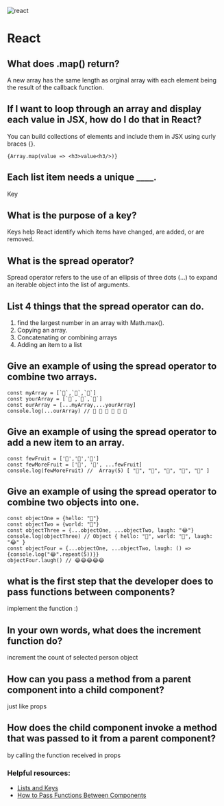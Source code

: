 ![react](https://i.ibb.co/bgwz2Ky/Webp-net-resizeimage-1.png)
# React

## What does .map() return?
A new array has the same length as orginal array with each element being the result of the callback function.
## If I want to loop through an array and display each value in JSX, how do I do that in React?
You can build collections of elements and include them in JSX using curly braces {}.
```
{Array.map(value => <h3>value<h3/>)}
```
## Each list item needs a unique ____.
Key
## What is the purpose of a key?
Keys help React identify which items have changed, are added, or are removed.
## What is the spread operator?
Spread operator refers to the use of an ellipsis of three dots (…) to expand an iterable object into the list of arguments.
## List 4 things that the spread operator can do.
1. find the largest number in an array with Math.max().
2. Copying an array.
3. Concatenating or combining arrays
4. Adding an item to a list

## Give an example of using the spread operator to combine two arrays.
```
const myArray = [`🤪`,`🐻`,`🎌`]
const yourArray = [`🙂`,`🤗`,`🤩`]
const ourArray = [...myArray,...yourArray]
console.log(...ourArray) // 🤪 🐻 🎌 🙂 🤗 🤩
```
## Give an example of using the spread operator to add a new item to an array.
```
const fewFruit = ['🍏','🍊','🍌']
const fewMoreFruit = ['🍉', '🍍', ...fewFruit]
console.log(fewMoreFruit) //  Array(5) [ "🍉", "🍍", "🍏", "🍊", "🍌" ]
```
## Give an example of using the spread operator to combine two objects into one.
```
const objectOne = {hello: "🤪"}
const objectTwo = {world: "🐻"}
const objectThree = {...objectOne, ...objectTwo, laugh: "😂"}
console.log(objectThree) // Object { hello: "🤪", world: "🐻", laugh: "😂" }
const objectFour = {...objectOne, ...objectTwo, laugh: () => {console.log("😂".repeat(5))}}
objectFour.laugh() // 😂😂😂😂😂
```
## what is the first step that the developer does to pass functions between components?
implement the function :) 
## In your own words, what does the increment function do?
increment the count of selected person object
## How can you pass a method from a parent component into a child component?
just like props
## How does the child component invoke a method that was passed to it from a parent component?
 by calling the function received in props
 
### Helpful resources:
- [Lists and Keys](https://reactjs.org/docs/lists-and-keys.html)
- [How to Pass Functions Between Components](https://www.youtube.com/watch?v=c05OL7XbwXU)
